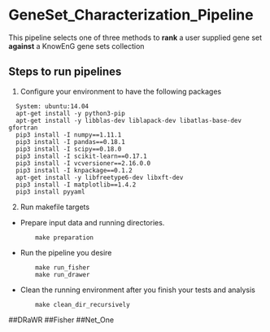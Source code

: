 # GeneSet_Characterization_Pipeline
This pipeline selects one of three methods to **rank** a user supplied gene set **against** a KnowEnG gene sets collection

## Steps to run pipelines
1. Configure your environment to have the following packages
  ```
    System: ubuntu:14.04
    apt-get install -y python3-pip
    apt-get install -y libblas-dev liblapack-dev libatlas-base-dev gfortran
    pip3 install -I numpy==1.11.1
    pip3 install -I pandas==0.18.1 
    pip3 install -I scipy==0.18.0
    pip3 install -I scikit-learn==0.17.1
    pip3 install -I vcversioner==2.16.0.0
    pip3 install -I knpackage==0.1.2
    apt-get install -y libfreetype6-dev libxft-dev 
    pip3 install -I matplotlib==1.4.2
    pip3 install pyyaml
   ```
   
2. Run makefile targets
  * Prepare input data and running directories. 
    ```
        make preparation
    ```
    
  * Run the pipeline you desire
    ```
        make run_fisher
        make run_drawer
    ```
    
  * Clean the running environment after you finish your tests and analysis
    ```
        make clean_dir_recursively
    ```
 

##DRaWR
##Fisher
##Net_One
